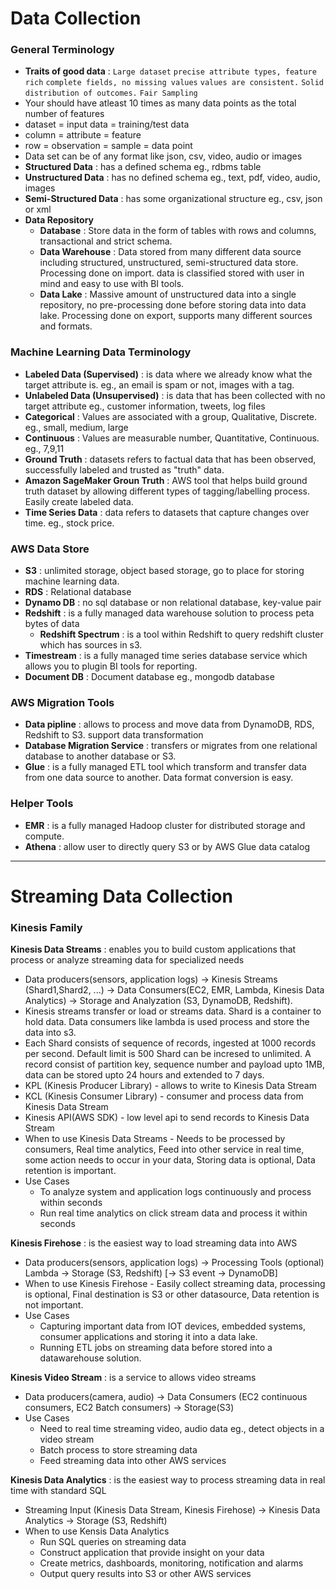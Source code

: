 # Data Collection

### General Terminology
* __Traits of good data__ : `Large dataset` `precise attribute types, feature rich` `complete fields, no missing values` `values are consistent.` `Solid distribution of outcomes.` `Fair Sampling`
* Your should have atleast 10 times as many data points as the total number of features
* dataset = input data = training/test data
* column = attribute = feature
* row = observation = sample = data point
* Data set can be of any format like json, csv, video, audio or images
* __Structured Data__ : has a defined schema eg., rdbms table
* __Unstructured Data__ : has no defined schema eg., text, pdf, video, audio, images
* __Semi-Structured Data__ : has some organizational structure eg., csv, json or xml
* __Data Repository__
  * __Database__ : Store data in the form of tables with rows and columns, transactional  and strict schema.
  * __Data Warehouse__ : Data stored from many different data source including structured, unstructured, semi-structured data store. Processing done on import. data is classified stored with user in mind and easy to use with BI tools. 
  * __Data Lake__ : Massive amount of unstructured data into a single repository, no pre-processing done before storing data into data lake. Processing done on export, supports many different sources and formats.

### Machine Learning Data Terminology
* __Labeled Data (Supervised)__ : is data where we already know what the target attribute is. eg., an email is spam or not, images with a tag.
* __Unlabeled Data (Unsupervised)__ : is data that has been collected with no target attribute eg., customer information, tweets, log files
* __Categorical__ : Values are associated with a group, Qualitative, Discrete. eg., small, medium, large
* __Continuous__ : Values are measurable number, Quantitative, Continuous. eg., 7,9,11
* __Ground Truth__ : datasets refers to factual data that has been observed, successfully labeled and trusted as "truth" data.
* __Amazon SageMaker Groun Truth__ : AWS tool that helps build ground truth dataset by allowing different types of tagging/labelling process. Easily create labeled data.
* __Time Series Data__ : data refers to datasets that capture changes over time. eg., stock price.

### AWS Data Store
* __S3__ : unlimited storage, object based storage, go to place for storing machine learning data.
* __RDS__ : Relational database
* __Dynamo DB__ : no sql database or non relational database, key-value pair
* __Redshift__ : is a fully managed data warehouse solution to process peta bytes of data
  * __Redshift Spectrum__ : is a tool within Redshift to query redshift cluster which has sources in s3.
* __Timestream__ : is a fully managed time series database service which allows you to plugin BI tools for reporting.
* __Document DB__ : Document database eg., mongodb database 

### AWS Migration Tools
* __Data pipline__ : allows to process and move data from DynamoDB, RDS, Redshift to S3. support data transformation
* __Database Migration Service__ : transfers or migrates from one relational database to another database or S3.
* __Glue__ : is a fully managed ETL tool which transform and transfer data from one data source to another. Data format conversion is easy.

### Helper Tools
* __EMR__ : is a fully managed Hadoop cluster for distributed storage and compute.
* __Athena__ : allow user to directly query S3 or by AWS Glue data catalog

---

# Streaming Data Collection

### __Kinesis Family__
__Kinesis Data Streams__ : enables you to build custom applications that process or analyze streaming data for specialized needs
  * Data producers(sensors, application logs) -> Kinesis Streams (Shard1,Shard2, ...) -> Data Consumers(EC2, EMR, Lambda, Kinesis Data Analytics) -> Storage and Analyzation (S3, DynamoDB, Redshift). 
  * Kinesis streams transfer or load or streams data. Shard is a container to hold data. Data consumers like lambda is used process and store the data into s3.
  * Each Shard consists of sequence of records, ingested at 1000 records per second. Default limit is 500 Shard can be incresed to unlimited. A record consist of partition key, sequence number and payload upto 1MB, data can be stored upto 24 hours and extended to 7 days.
  * KPL (Kinesis Producer Library) - allows to write to Kinesis Data Stream
  * KCL (Kinesis Consumer Library) - consumer and process data from Kinesis Data Stream
  * Kinesis API(AWS SDK) - low level api to send records to Kinesis Data Stream
  * When to use Kinesis Data Streams - Needs to be processed by consumers, Real time analytics, Feed into other service in real time, some action needs to occur in your data, Storing data is optional, Data retention is important.
  * Use Cases
    * To analyze system and application logs continuously and process within seconds
    * Run real time analytics on click stream  data and process it within seconds
    
__Kinesis Firehose__ :  is the easiest way to load streaming data into AWS
  * Data producers(sensors, application logs) -> Processing Tools (optional) Lambda -> Storage (S3, Redshift) [-> S3 event -> DynamoDB]
  * When to use Kinesis Firehose - Easily collect streaming data, processing is optional, Final destination is S3 or other datasource, Data retention is not important.
  * Use Cases
    * Capturing important data from IOT devices, embedded systems, consumer applications and storing it into a data lake.
    * Running ETL jobs on streaming data before stored into a datawarehouse  solution. 

__Kinesis Video Stream__ : is a service to allows video streams
  * Data producers(camera, audio) -> Data Consumers (EC2 continuous consumers, EC2 Batch consumers) -> Storage(S3)
  * Use Cases
    * Need to real time streaming video, audio data eg., detect objects in a video stream 
    * Batch process to store streaming data
    * Feed streaming data into other AWS services

__Kinesis Data Analytics__ : is the easiest way to process streaming data in real time with standard SQL
  * Streaming Input (Kinesis Data Stream, Kinesis Firehose) -> Kinesis Data Analytics -> Storage (S3, Redshift)
  * When to use Kensis Data Analytics
    * Run SQL queries on streaming data
    * Construct application that provide insight on your data
    * Create metrics, dashboards, monitoring, notification and alarms
    * Output query results into S3 or other AWS services

